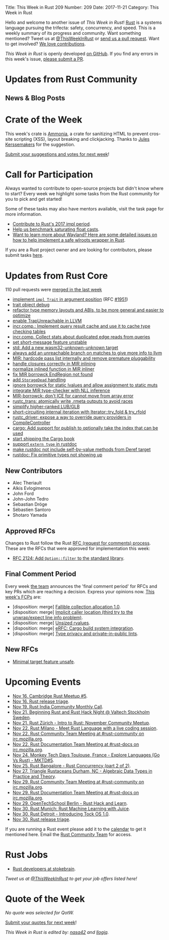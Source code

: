 Title: This Week in Rust 209
Number: 209
Date: 2017-11-21
Category: This Week in Rust

Hello and welcome to another issue of *This Week in Rust*!
[Rust](http://rust-lang.org) is a systems language pursuing the trifecta: safety, concurrency, and speed.
This is a weekly summary of its progress and community.
Want something mentioned? Tweet us at [@ThisWeekInRust](https://twitter.com/ThisWeekInRust) or [send us a pull request](https://github.com/cmr/this-week-in-rust).
Want to get involved? [We love contributions](https://github.com/rust-lang/rust/blob/master/CONTRIBUTING.md).

*This Week in Rust* is openly developed [on GitHub](https://github.com/cmr/this-week-in-rust).
If you find any errors in this week's issue, [please submit a PR](https://github.com/cmr/this-week-in-rust/pulls).

# Updates from Rust Community

## News & Blog Posts

# Crate of the Week

This week's crate is [Ammonia](https://crates.io/crates/ammonia), a crate for sanitizing HTML to prevent cros-site scripting (XSS), layout breaking and clickjacking.
Thanks to [Jules Kerssemakers](https://users.rust-lang.org/u/juleskers) for the suggestion.

[Submit your suggestions and votes for next week][submit_crate]!

[submit_crate]: https://users.rust-lang.org/t/crate-of-the-week/2704

# Call for Participation

Always wanted to contribute to open-source projects but didn't know where to start?
Every week we highlight some tasks from the Rust community for you to pick and get started!

Some of these tasks may also have mentors available, visit the task page for more information.

* [Contribute to Rust's 2017 impl period](https://www.rustaceans.org/findwork/impl).
* [Help us benchmark saturating float casts](https://internals.rust-lang.org/t/help-us-benchmark-saturating-float-casts/6231).
* [Want to learn more about Wayland? Here are some detailed issues on how to help implement a safe wlroots wrapper in Rust](https://github.com/swaywm/wlroots-rs/issues/22).

If you are a Rust project owner and are looking for contributors, please submit tasks [here][guidelines].

[guidelines]: https://users.rust-lang.org/t/twir-call-for-participation/4821

# Updates from Rust Core

110 pull requests were [merged in the last week][merged]

[merged]: https://github.com/search?q=is%3Apr+org%3Arust-lang+is%3Amerged+merged%3A2017-11-13..2017-11-20

* [implement `impl Trait` in argument position](https://github.com/rust-lang/rust/pull/45918) (RFC [#1951](https://rust-lang.github.io/rfcs/1951-expand-impl-trait.html))
* [trait object debug](https://github.com/rust-lang/rust/pull/45897)
* [refactor type memory layouts and ABIs, to be more general and easier to optimize](https://github.com/rust-lang/rust/pull/45225)
* [enable TrapUnreachable in LLVM](https://github.com/rust-lang/rust/pull/45920)
* [incr.comp.: Implement query result cache and use it to cache type checking tables](https://github.com/rust-lang/rust/pull/46004)
* [incr.comp. Collect stats about duplicated edge reads from queries](https://github.com/rust-lang/rust/pull/46068)
* [set short-message feature unstable](https://github.com/rust-lang/rust/pull/46005)
* [std: Add a new wasm32-unknown-unknown target](https://github.com/rust-lang/rust/pull/45905)
* [always add an unreachable branch on matches to give more info to llvm](https://github.com/rust-lang/rust/pull/45821)
* [MIR: hardcode pass list internally and remove premature pluggability](https://github.com/rust-lang/rust/pull/45916)
* [handle closures correctly in MIR inlining](https://github.com/rust-lang/rust/pull/45913)
* [normalize inlined function in MIR inliner](https://github.com/rust-lang/rust/pull/45909)
* [fix MIR borrowck EndRegion not found](https://github.com/rust-lang/rust/pull/45922)
* [add `StorageDead` handling](https://github.com/rust-lang/rust/pull/45936)
* [ignore borrowck for static lvalues and allow assignment to static muts](https://github.com/rust-lang/rust/pull/46032)
* [integrate MIR type-checker with NLL inference](https://github.com/rust-lang/rust/pull/45825)
* [MIR-borrowck: don't ICE for cannot move from array error](https://github.com/rust-lang/rust/pull/45967)
* [rustc_trans: atomically write .rmeta outputs to avoid races](https://github.com/rust-lang/rust/pull/45899)
* [simplify higher-ranked LUB/GLB](https://github.com/rust-lang/rust/pull/45853)
* [short-circuiting internal iteration with Iterator::try_fold & try_rfold](https://github.com/rust-lang/rust/pull/45595)
* [rustc_driver: expose a way to override query providers in CompileController](https://github.com/rust-lang/rust/pull/45944)
* [cargo: Add support for publish to optionally take the index that can be used](https://github.com/rust-lang/cargo/pull/4568)
* [start shipping the Cargo book](https://github.com/rust-lang/rust/pull/45692)
* [support `extern type` in rustdoc](https://github.com/rust-lang/rust/pull/46000)
* [make rustdoc not include self-by-value methods from Deref target](https://github.com/rust-lang/rust/pull/45645)
* [rustdoc: Fix primitive types not showing up](https://github.com/rust-lang/rust/pull/46066)

## New Contributors

* Alec Theriault
* Alkis Evlogimenos
* John Ford
* John-John Tedro
* Sebastian Dröge
* Sébastien Santoro
* Shotaro Yamada

## Approved RFCs

Changes to Rust follow the Rust [RFC (request for comments)
process](https://github.com/rust-lang/rfcs#rust-rfcs). These
are the RFCs that were approved for implementation this week:

* [RFC 2124: Add `Option::filter` to the standard library](https://github.com/rust-lang/rfcs/pull/2124).

## Final Comment Period

Every week [the team](https://www.rust-lang.org/team.html) announces the
'final comment period' for RFCs and key PRs which are reaching a
decision. Express your opinions now. [This week's FCPs][fcp] are:

[fcp]: https://github.com/rust-lang/rfcs/labels/final-comment-period

* [disposition: merge] [Fallible collection allocation 1.0](https://github.com/rust-lang/rfcs/pull/2116).
* [disposition: merge] [Implicit caller location (third try to the unwrap/expect line info problem)](https://github.com/rust-lang/rfcs/pull/2091).
* [disposition: merge] [Unsized rvalues](https://github.com/rust-lang/rfcs/pull/1909).
* [disposition: merge] [eRFC: Cargo build system integration](https://github.com/rust-lang/rfcs/pull/2136).
* [disposition: merge] [Type privacy and private-in-public lints](https://github.com/rust-lang/rfcs/pull/2145).

## New RFCs

* [Minimal target feature unsafe](https://github.com/rust-lang/rfcs/pull/2212).

# Upcoming Events

* [Nov 16. Cambridge Rust Meetup #5](https://www.meetup.com/Cambridge-Rust-Meetup/events/244114730/).
* [Nov 16. Rust release triage](https://internals.rust-lang.org/t/release-cycle-triage-proposal/3544).
* [Nov 19. Rust India Community Monthly Call](https://reps.mozilla.org/e/rust-india-monthly-call/).
* [Nov 21. Beginning Rust and Rust Hack Night @ Valtech Stockholm Sweden](https://www.meetup.com/ruststhlm/events/244792464/).
* [Nov 21. Rust Zürich - Intro to Rust: November Community Meetup](https://www.meetup.com/Rust-Zurich/events/244698503/).
* [Nov 22. Rust Milano - Meet Rust Language with a live coding session](https://www.meetup.com/rust-language-milano/events/245059623).
* [Nov 22. Rust Community Team Meeting at #rust-community on irc.mozilla.org](https://chat.mibbit.com/?server=irc.mozilla.org&channel=%23rust-community).
* [Nov 22. Rust Documentation Team Meeting at #rust-docs on irc.mozilla.org](https://chat.mibbit.com/?server=irc.mozilla.org&channel=%23rust-docs).
* [Nov 24. Monkey Tech Days Toulouse, France - Explore Languages (Go Vs Rust) - MKTD#5](https://www.meetup.com/Monkey-Tech-Days/events/237545492/).
* [Nov 25. Rust Bangalore - Rust Concurrency (part 2 of 2)](https://www.meetup.com/rustox/events/244782966/).
* [Nov 27. Triangle Rustaceans Durham, NC - Algebraic Data Types in Practice and Theory](https://www.meetup.com/triangle-rustaceans/events/kkjnpnywpbkc).
* [Nov 29. Rust Community Team Meeting at #rust-community on irc.mozilla.org](https://chat.mibbit.com/?server=irc.mozilla.org&channel=%23rust-community).
* [Nov 29. Rust Documentation Team Meeting at #rust-docs on irc.mozilla.org](https://chat.mibbit.com/?server=irc.mozilla.org&channel=%23rust-docs).
* [Nov 29. OpenTechSchool Berlin - Rust Hack and Learn](https://www.meetup.com/opentechschool-berlin/events/krnczlywpbmc).
* [Nov 30. Rust Munich: Rust Machine Learning with Juice](https://www.meetup.com/rust-munich/events/244580709/).
* [Nov 30. Rust Detroit - Introducing Tock OS 1.0](https://www.meetup.com/rust-detroit/events/244855856/).
* [Nov 30. Rust release triage](https://internals.rust-lang.org/t/release-cycle-triage-proposal/3544).

If you are running a Rust event please add it to the [calendar] to get
it mentioned here. Email the [Rust Community Team][community] for access.

[calendar]: https://www.google.com/calendar/embed?src=apd9vmbc22egenmtu5l6c5jbfc%40group.calendar.google.com
[community]: mailto:community-team@rust-lang.org

# Rust Jobs

* [Rust developers at stokebrain](https://users.rust-lang.org/t/rust-developers-wanted-for-startup/13784).

*Tweet us at [@ThisWeekInRust](https://twitter.com/ThisWeekInRust) to get your job offers listed here!*

# Quote of the Week

*No quote was selected for QotW.*

[Submit your quotes for next week][submit]!

[submit]: http://users.rust-lang.org/t/twir-quote-of-the-week/328

*This Week in Rust is edited by: [nasa42](https://github.com/nasa42) and [llogiq](https://github.com/llogiq).*
